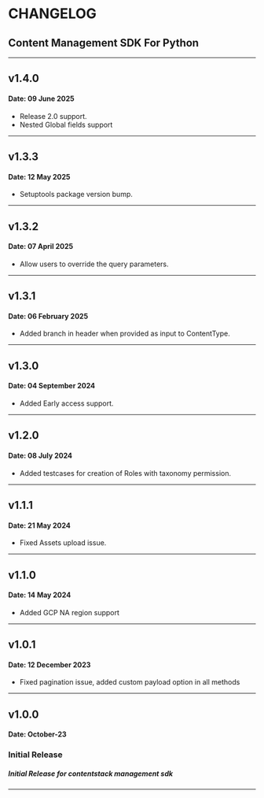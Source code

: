 # CHANGELOG

## Content Management SDK For Python
---
## v1.4.0

#### Date:  09 June 2025

- Release 2.0 support.
- Nested Global fields support
---
## v1.3.3

#### Date:  12 May 2025

- Setuptools package version bump.
---
## v1.3.2

#### Date:  07 April 2025

- Allow users to override the query parameters.
---
## v1.3.1

#### Date:  06 February 2025

- Added branch in header when provided as input to ContentType.
---
## v1.3.0

#### Date:  04 September 2024

- Added Early access support.
---

## v1.2.0

#### Date:  08 July 2024

- Added testcases for creation of Roles with taxonomy permission.
---

## v1.1.1

#### Date: 21 May 2024

- Fixed Assets upload issue.
---

## v1.1.0

#### Date: 14 May 2024

- Added GCP NA region support
---

## v1.0.1

#### Date: 12 December 2023

- Fixed pagination issue, added custom payload option in all methods 
---

## v1.0.0

#### Date: October-23

### Initial Release

##### Initial Release for contentstack management sdk

---
